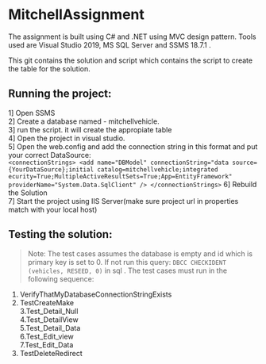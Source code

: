 # MitchellAssignment

The assignment is built using C# and .NET using MVC design pattern.
Tools used are Visual Studio 2019, MS SQL Server and SSMS 18.7.1 .

This git contains the solution and script which contains the script to create the table for the solution.

## Running the project:<br />
1] Open SSMS <br />
2] Create a database named - mitchellvehicle.<br />
3] run the script. it will create the appropiate table<br />
4] Open the project in visual studio.<br />
5] Open the web.config and add the connection string in this format and put your correct DataSource:<br />
			`<connectionStrings> <add name="DBModel" connectionString="data source={YourDataSource};initial catalog=mitchellvehicle;integrated ecurity=True;MultipleActiveResultSets=True;App=EntityFramework" providerName="System.Data.SqlClient" />
				</connectionStrings>`
 6] Rebuild the Solution<br />
 7] Start the project using IIS Server(make sure project url in properties match with your local host)<br />

 
 
## Testing the solution: <br />
> Note: 	The test cases assumes the database is empty and id which is primary key is set to 0.  If not run this query: `DBCC CHECKIDENT (vehicles, RESEED, 0)` in sql . The test cases must run in the following sequence: 
1. VerifyThatMyDatabaseConnectionStringExists<br />
2. TestCreateMake<br />
3.Test_Detail_Null<br />
4.Test_DetailView<br />
5.Test_Detail_Data<br />
6.Test_Edit_view<br />
7.Test_Edit_Data<br />
8. TestDeleteRedirect<br />

